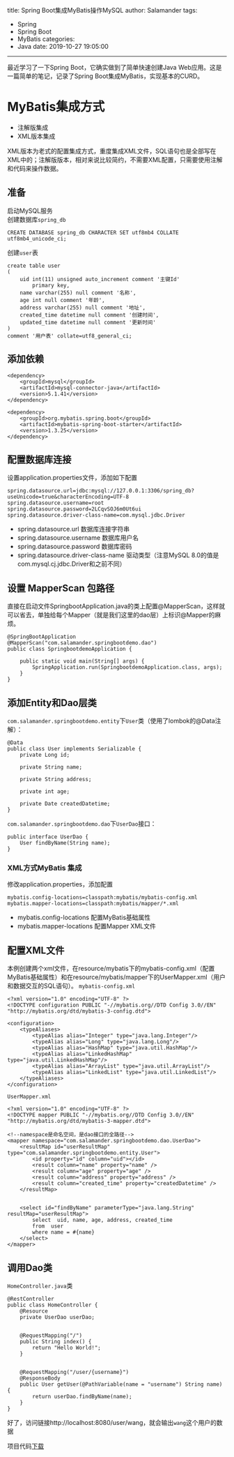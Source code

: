 title: Spring Boot集成MyBatis操作MySQL
author: Salamander
tags:
  - Spring
  - Spring Boot
  - MyBatis
categories:
  - Java
date: 2019-10-27 19:05:00
---
最近学习了一下Spring Boot，它确实做到了简单快速创建Java Web应用。这是一篇简单的笔记，记录了Spring Boot集成MyBatis，实现基本的CURD。

# MyBatis集成方式
* 注解版集成
* XML版本集成

XML版本为老式的配置集成方式，重度集成XML文件，SQL语句也是全部写在XML中的；注解版版本，相对来说比较简约，不需要XML配置，只需要使用注解和代码来操作数据。
## 准备
启动MySQL服务  
创建数据库`spring_db`
```
CREATE DATABASE spring_db CHARACTER SET utf8mb4 COLLATE utf8mb4_unicode_ci;
```

创建`user`表
```
create table user
(
	uid int(11) unsigned auto_increment comment '主键Id'
		primary key,
	name varchar(255) null comment '名称',
	age int null comment '年龄',
	address varchar(255) null comment '地址',
	created_time datetime null comment '创建时间',
	updated_time datetime null comment '更新时间'
)
comment '用户表' collate=utf8_general_ci;
```


## 添加依赖
```
<dependency>
    <groupId>mysql</groupId>
    <artifactId>mysql-connector-java</artifactId>
    <version>5.1.41</version>
</dependency>

<dependency>
    <groupId>org.mybatis.spring.boot</groupId>
    <artifactId>mybatis-spring-boot-starter</artifactId>
    <version>1.3.25</version>
</dependency>
```

## 配置数据库连接
设置application.properties文件，添加如下配置
```
spring.datasource.url=jdbc:mysql://127.0.0.1:3306/spring_db?useUnicode=true&characterEncoding=UTF-8
spring.datasource.username=root
spring.datasource.password=2LCqvSOJ6m0Ut6ui
spring.datasource.driver-class-name=com.mysql.jdbc.Driver
```
* spring.datasource.url 数据库连接字符串
* spring.datasource.username 数据库用户名
* spring.datasource.password 数据库密码
* spring.datasource.driver-class-name 驱动类型（注意MySQL 8.0的值是com.mysql.cj.jdbc.Driver和之前不同）

## 设置 MapperScan 包路径
直接在启动文件SpringbootApplication.java的类上配置@MapperScan，这样就可以省去，单独给每个Mapper（就是我们这里的dao层）上标识@Mapper的麻烦。
```
@SpringBootApplication
@MapperScan("com.salamander.springbootdemo.dao")
public class SpringbootdemoApplication {

    public static void main(String[] args) {
        SpringApplication.run(SpringbootdemoApplication.class, args);
    }
}
```

## 添加Entity和Dao层类
`com.salamander.springbootdemo.entity`下`User`类（使用了lombok的@Data注解）：
```
@Data
public class User implements Serializable {
    private Long id;

    private String name;

    private String address;

    private int age;

    private Date createdDatetime;
}
```
`com.salamander.springbootdemo.dao`下`UserDao`接口：
```
public interface UserDao {
    User findByName(String name);
}
```

### XML方式MyBatis 集成
修改application.properties，添加配置
```
mybatis.config-locations=classpath:mybatis/mybatis-config.xml
mybatis.mapper-locations=classpath:mybatis/mapper/*.xml
```
* mybatis.config-locations 配置MyBatis基础属性
* mybatis.mapper-locations 配置Mapper XML文件

## 配置XML文件
本例创建两个xml文件，在resource/mybatis下的mybatis-config.xml（配置MyBatis基础属性）和在resource/mybatis/mapper下的UserMapper.xml（用户和数据交互的SQL语句）。
`mybatis-config.xml`
```
<?xml version="1.0" encoding="UTF-8" ?>
<!DOCTYPE configuration PUBLIC "-//mybatis.org//DTD Config 3.0//EN" "http://mybatis.org/dtd/mybatis-3-config.dtd">

<configuration>
    <typeAliases>
        <typeAlias alias="Integer" type="java.lang.Integer"/>
        <typeAlias alias="Long" type="java.lang.Long"/>
        <typeAlias alias="HashMap" type="java.util.HashMap"/>
        <typeAlias alias="LinkedHashMap" type="java.util.LinkedHashMap"/>
        <typeAlias alias="ArrayList" type="java.util.ArrayList"/>
        <typeAlias alias="LinkedList" type="java.util.LinkedList"/>
    </typeAliases>
</configuration>
```

`UserMapper.xml`
```
<?xml version="1.0" encoding="UTF-8" ?>
<!DOCTYPE mapper PUBLIC "-//mybatis.org//DTD Config 3.0//EN" "http://mybatis.org/dtd/mybatis-3-mapper.dtd">

<!--namespace是命名空间，是dao接口的全路径-->
<mapper namespace="com.salamander.springbootdemo.dao.UserDao">
    <resultMap id="userResultMap" type="com.salamander.springbootdemo.entity.User">
        <id property="id" column="uid"></id>
        <result column="name" property="name" />
        <result column="age" property="age" />
        <result column="address" property="address" />
        <result column="created_time" property="createdDatetime" />
    </resultMap>


    <select id="findByName" parameterType="java.lang.String"  resultMap="userResultMap">
        select  uid, name, age, address, created_time
        from  user
        where name = #{name}
    </select>
</mapper>
```

## 调用Dao类
`HomeController.java`类
```
@RestController
public class HomeController {
    @Resource
    private UserDao userDao;


    @RequestMapping("/")
    public String index() {
        return "Hello World!";
    }


    @RequestMapping("/user/{username}")
    @ResponseBody
    public User getUser(@PathVariable(name = "username") String name) {
        return userDao.findByName(name);
    }
}
```
好了，访问链接http://localhost:8080/user/wang，就会输出`wang`这个用户的数据



项目代码[下载](http://file.51lucy.com/SpringBootDemo.zip)


